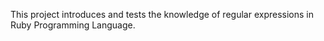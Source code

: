 This project introduces and tests the knowledge of regular expressions in Ruby Programming Language.
